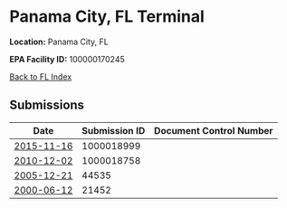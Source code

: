 # Panama City, FL Terminal

**Location:** Panama City, FL

**EPA Facility ID:** 100000170245

[Back to FL Index](../../index.md)

## Submissions

| Date | Submission ID | Document Control Number |
|------|--------------|-------------------------|
| [2015-11-16](submissions/1000018999.md) | 1000018999 |  |
| [2010-12-02](submissions/1000018758.md) | 1000018758 |  |
| [2005-12-21](submissions/44535.md) | 44535 |  |
| [2000-06-12](submissions/21452.md) | 21452 |  |
